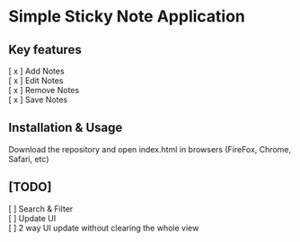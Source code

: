 Simple Sticky Note Application
============================================================

## Key features

[ x ] Add Notes
<br/>
[ x ] Edit Notes
<br/>
[ x ] Remove Notes
<br/>
[ x ] Save Notes

## Installation & Usage

Download the repository and open index.html in browsers (FireFox, Chrome, Safari, etc)

## [TODO]

[  ] Search & Filter
<br/>
[ ] Update UI
<br/>
[ ] 2 way UI update without clearing the whole view
